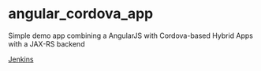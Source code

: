 angular_cordova_app
===================

Simple demo app combining a AngularJS with Cordova-based Hybrid Apps with a JAX-RS backend

[Jenkins](https://martinreinhardt-online.de/jenkins/job/AngularCordovaApp/)
